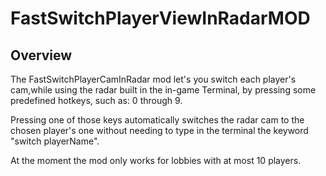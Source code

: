 # FastSwitchPlayerViewInRadarMOD

## Overview

The FastSwitchPlayerCamInRadar mod let's you switch each player's cam,while using the radar built in the in-game Terminal, by pressing some predefined hotkeys, such as: 0 through 9.

Pressing one of those keys automatically switches the radar cam to the chosen player's one without needing to type in the terminal the keyword "switch playerName".

At the moment the mod only works for lobbies with at most 10 players.
